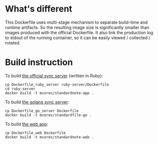 # What's different

This Dockerfile uses multi-stage mechanism to separate build-time and runtime artifacts.
So the resulting image size is significantly smaller than images produced with the official Dockerfile.
It also link the production log to stdout of the running container, so it can be easily viewed / collected / rotated.

# Build instruction

To build [the official sync server][ruby_server] (written in Ruby):

```shell
cp Dockerfile_ruby_server ruby-server/Dockerfile
cd ruby-server
docker build -t mcores/standardnote-app .
```

To build [the golang sync server][go_server]:

```shell
cp Dockerfile_go_server Dockerfile
docker build -t mcores/standardfile-go .
```

To build [the web app][web_app]:

```shell
cp Dockerfile_web Dockerfile
docker build -t mcores/standardnote-web .
```


[ruby_server]: https://github.com/standardfile/ruby-server
[go_server]: https://github.com/tectiv3/standardfile
[web_app]: https://github.com/standardnotes/web

